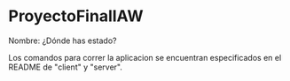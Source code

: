 # ProyectoFinalIAW
Nombre: ¿Dónde has estado?

Los comandos para correr la aplicacion se encuentran especificados en el README de "client" y "server".

